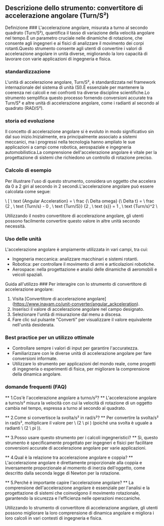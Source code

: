 ## Descrizione dello strumento: convertitore di accelerazione angolare (Turn/S²)

Definizione ###
L'accelerazione angolare, misurata a turno al secondo quadrato (Turn/S²), quantifica il tasso di variazione della velocità angolare nel tempo.È un parametro cruciale nelle dinamiche di rotazione, che consente agli ingegneri e ai fisici di analizzare il movimento dei corpi rotanti.Questo strumento consente agli utenti di convertire i valori di accelerazione angolare in unità diverse, migliorando la loro capacità di lavorare con varie applicazioni di ingegneria e fisica.

### standardizzazione
L'unità di accelerazione angolare, Turn/S², è standardizzata nel framework internazionale del sistema di unità (SI).È essenziale per mantenere la coerenza nei calcoli e nei confronti tra diverse discipline scientifiche.Lo strumento semplifica questo processo fornendo conversioni accurate tra Turn/S² e altre unità di accelerazione angolare, come i radianti al secondo al quadrato (RAD/S²).

### storia ed evoluzione
Il concetto di accelerazione angolare si è evoluto in modo significativo sin dal suo inizio.Inizialmente, era principalmente associato a sistemi meccanici, ma i progressi nella tecnologia hanno ampliato le sue applicazioni a campi come robotica, aerospaziale e ingegneria automobilistica.La comprensione dell'accelerazione angolare è vitale per la progettazione di sistemi che richiedono un controllo di rotazione preciso.

### Calcolo di esempio
Per illustrare l'uso di questo strumento, considera un oggetto che accelera da 0 a 2 giri al secondo in 2 secondi.L'accelerazione angolare può essere calcolata come segue:

\ [
\ text {Angular Acceleration} = \ frac {\ Delta omega} {\ Delta t} = \ frac {2 \, \ text {Turn/s} - 0 \, \ text {Turn/S}} {2 \, \ text {s}} = 1 \, \ text {Turn/s}^2
\

Utilizzando il nostro convertitore di accelerazione angolare, gli utenti possono facilmente convertire questo valore in altre unità secondo necessità.

### Uso delle unità
L'accelerazione angolare è ampiamente utilizzata in vari campi, tra cui:
- Ingegneria meccanica: analizzare macchinari e sistemi rotanti.
- Robotica: per controllare il movimento di armi e articolazioni robotiche.
- Aerospace: nella progettazione e analisi delle dinamiche di aeromobili e veicoli spaziali.

Guida all'utilizzo ###
Per interagire con lo strumento di convertitore di accelerazione angolare:
1. Visita [Convertitore di accelerazione angolare] (https://www.inayam.co/unit-converter/angular_ackceleration).
2. Inserisci il valore di accelerazione angolare nel campo designato.
3. Selezionare l'unità di misurazione dal menu a discesa.
4. Fare clic sul pulsante "Converti" per visualizzare il valore equivalente nell'unità desiderata.

### Best practice per un utilizzo ottimale
- Controllare sempre i valori di input per garantire l'accuratezza.
- Familiarizzare con le diverse unità di accelerazione angolare per fare conversioni informate.
- Utilizzare lo strumento per applicazioni del mondo reale, come progetti di ingegneria o esperimenti di fisica, per migliorare la comprensione della dinamica angolare.

### domande frequenti (FAQ)

** 1.Cos'è l'accelerazione angolare a turno/s²? **
L'accelerazione angolare a turno/s² misura la velocità con cui la velocità di rotazione di un oggetto cambia nel tempo, espressa a turno al secondo al quadrato.

** 2.Come si convertisce la svolta/s² in rad/s²? **
Per convertire la svolta/s² in rad/s², moltiplicare il valore per \ (2 \ pi \) (poiché una svolta è uguale a radianti \ (2 \ pi \)).

** 3.Posso usare questo strumento per i calcoli ingegneristici? **
Sì, questo strumento è specificamente progettato per ingegneri e fisici per facilitare conversioni accurate di accelerazione angolare per varie applicazioni.

** 4.Qual è la relazione tra accelerazione angolare e coppia? **
L'accelerazione angolare è direttamente proporzionale alla coppia e inversamente proporzionale al momento di inerzia dell'oggetto, come descritto dalla seconda legge di Newton per la rotazione.

** 5.Perché è importante capire l'accelerazione angolare? **
La comprensione dell'accelerazione angolare è essenziale per l'analisi e la progettazione di sistemi che coinvolgono il movimento rotazionale, garantendo la sicurezza e l'efficienza nelle operazioni meccaniche.

Utilizzando lo strumento di convertitore di accelerazione angolare, gli utenti possono migliorare la loro comprensione di dinamica angolare e migliora i loro calcoli in vari contesti di ingegneria e fisica.